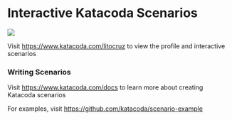 # Interactive Katacoda Scenarios

[![](http://shields.katacoda.com/katacoda/litocruz/count.svg)](https://www.katacoda.com/litocruz "Get your profile on Katacoda.com")

Visit https://www.katacoda.com/litocruz to view the profile and interactive scenarios

### Writing Scenarios
Visit https://www.katacoda.com/docs to learn more about creating Katacoda scenarios

For examples, visit https://github.com/katacoda/scenario-example

